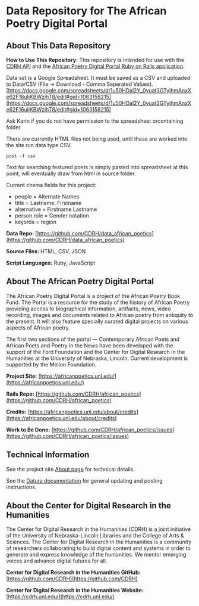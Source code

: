 # Data Repository for The African Poetry Digital Portal

## About This Data Repository

**How to Use This Repository:** This repository is intended for use with the [CDRH API](https://github.com/CDRH/api) and the [African Poetry Digital Portal Ruby on Rails application](https://github.com/CDRH/african_poetics).

Data set is a Google Spreadsheet. It must be saved as a CSV and uploaded to Data/CSV (File -> Download - Comma Seperated Values). [https://docs.google.com/spreadsheets/d/1u50HDal2Y_0yuat3GTyihmAnxXe62F16uljKBWzihT8/edit#gid=1063158215](https://docs.google.com/spreadsheets/d/1u50HDal2Y_0yuat3GTyihmAnxXe62F16uljKBWzihT8/edit#gid=1063158215)

Ask Karin if you do not have permission to the spreadsheet orcontaining folder. 

There are currently HTML files not being used, until these are worked into the site run data type CSV.

`post -f csv`

Text for searching featured poets is simply pasted into spreadsheet at this point, will eventually draw from html in source folder.

Current chema fields for this project:

- people = Alternate Names
- title = Lastname, Firstname
- alternative = Firstname Lastname
- person.role = Gender notation
- keyords = region

**Data Repo:** [https://github.com/CDRH/data_african_poetics](https://github.com/CDRH/data_african_poetics)

**Source Files:** HTML, CSV, JSON

**Script Languages:** Ruby, JavaScript

## About The African Poetry Digital Portal

The African Poetry Digital Portal is a project of the African Poetry Book Fund. The Portal is a resource for the study of the history of African Poetry providing access to biographical information, artifacts, news, video recording, images and documents related to African poetry from antiquity to the present. It will also feature specially curated digital projects on various aspects of African poetry.

The first two sections of the portal — Contemporary African Poets and African Poets and Poetry in the News have been developed with the support of the Ford Foundation and the Center for Digital Research in the Humanities at the University of Nebraska, Lincoln. Current development is supported by the Mellon Foundation. 

**Project Site:** [https://africanpoetics.unl.edu/](https://africanpoetics.unl.edu/)

**Rails Repo:** [https://github.com/CDRH/african_poetics](https://github.com/CDRH/african_poetics)

**Credits:** [https://africanpoetics.unl.edu/about/credits](https://africanpoetics.unl.edu/about/credits)

**Work to Be Done:** [https://github.com/CDRH/african_poetics/issues](https://github.com/CDRH/african_poetics/issues)


## Technical Information

See the project site [About page](https://africanpoetics.unl.edu/about/technicaldetails) for technical details.

See the [Datura documentation](https://github.com/CDRH/datura) for general updating and posting instructions. 

## About the Center for Digital Research in the Humanities

The Center for Digital Research in the Humanities (CDRH) is a joint initiative of the University of Nebraska-Lincoln Libraries and the College of Arts & Sciences. The Center for Digital Research in the Humanities is a community of researchers collaborating to build digital content and systems in order to generate and express knowledge of the humanities. We mentor emerging voices and advance digital futures for all.

**Center for Digital Research in the Humanities GitHub:** [https://github.com/CDRH](https://github.com/CDRH)

**Center for Digital Research in the Humanities Website:** [https://cdrh.unl.edu/](https://cdrh.unl.edu/)
